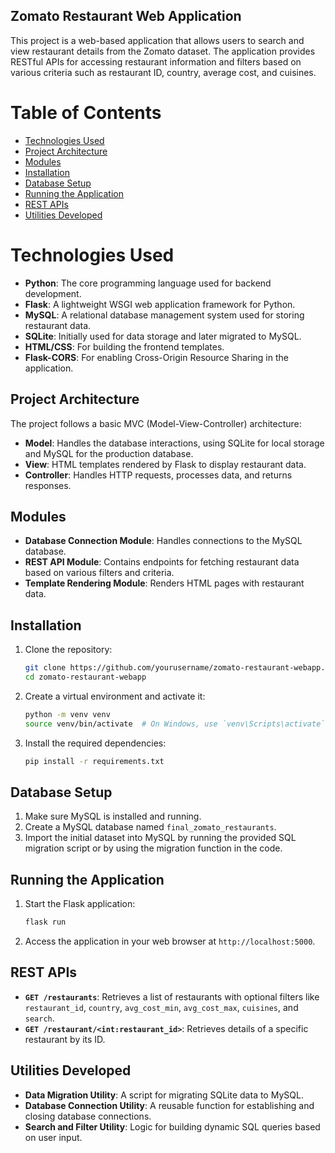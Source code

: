 
## Zomato Restaurant Web Application

This project is a web-based application that allows users to search and view restaurant details from the Zomato dataset. The application provides RESTful APIs for accessing restaurant information and filters based on various criteria such as restaurant ID, country, average cost, and cuisines.

# Table of Contents

- [Technologies Used](#technologies-used)
- [Project Architecture](#project-architecture)
- [Modules](#modules)
- [Installation](#installation)
- [Database Setup](#database-setup)
- [Running the Application](#running-the-application)
- [REST APIs](#rest-apis)
- [Utilities Developed](#utilities-developed)

# Technologies Used

- **Python**: The core programming language used for backend development.
- **Flask**: A lightweight WSGI web application framework for Python.
- **MySQL**: A relational database management system used for storing restaurant data.
- **SQLite**: Initially used for data storage and later migrated to MySQL.
- **HTML/CSS**: For building the frontend templates.
- **Flask-CORS**: For enabling Cross-Origin Resource Sharing in the application.

## Project Architecture

The project follows a basic MVC (Model-View-Controller) architecture:

- **Model**: Handles the database interactions, using SQLite for local storage and MySQL for the production database.
- **View**: HTML templates rendered by Flask to display restaurant data.
- **Controller**: Handles HTTP requests, processes data, and returns responses.

## Modules

- **Database Connection Module**: Handles connections to the MySQL database.
- **REST API Module**: Contains endpoints for fetching restaurant data based on various filters and criteria.
- **Template Rendering Module**: Renders HTML pages with restaurant data.

## Installation

1. Clone the repository:

   ```bash
   git clone https://github.com/yourusername/zomato-restaurant-webapp.git
   cd zomato-restaurant-webapp
   ```

2. Create a virtual environment and activate it:

   ```bash
   python -m venv venv
   source venv/bin/activate  # On Windows, use `venv\Scripts\activate`
   ```

3. Install the required dependencies:

   ```bash
   pip install -r requirements.txt
   ```

## Database Setup

1. Make sure MySQL is installed and running.
2. Create a MySQL database named `final_zomato_restaurants`.
3. Import the initial dataset into MySQL by running the provided SQL migration script or by using the migration function in the code.

## Running the Application

1. Start the Flask application:

   ```bash
   flask run
   ```

2. Access the application in your web browser at `http://localhost:5000`.

## REST APIs

- **`GET /restaurants`**: Retrieves a list of restaurants with optional filters like `restaurant_id`, `country`, `avg_cost_min`, `avg_cost_max`, `cuisines`, and `search`.
- **`GET /restaurant/<int:restaurant_id>`**: Retrieves details of a specific restaurant by its ID.

## Utilities Developed

- **Data Migration Utility**: A script for migrating SQLite data to MySQL.
- **Database Connection Utility**: A reusable function for establishing and closing database connections.
- **Search and Filter Utility**: Logic for building dynamic SQL queries based on user input.
